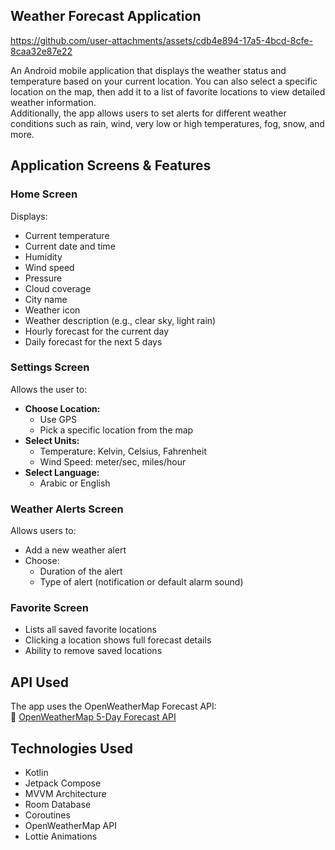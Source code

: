 ## Weather Forecast Application


https://github.com/user-attachments/assets/cdb4e894-17a5-4bcd-8cfe-8caa32e87e22


An Android mobile application that displays the weather status and temperature based on your current location. You can also select a specific location on the map, then add it to a list of favorite locations to view detailed weather information.  
Additionally, the app allows users to set alerts for different weather conditions such as rain, wind, very low or high temperatures, fog, snow, and more.


## Application Screens & Features

### Home Screen
Displays:
- Current temperature  
- Current date and time  
- Humidity  
- Wind speed  
- Pressure  
- Cloud coverage  
- City name  
- Weather icon 
- Weather description (e.g., clear sky, light rain)  
- Hourly forecast for the current day  
- Daily forecast for the next 5 days  


### Settings Screen
Allows the user to:
- **Choose Location:**
  - Use GPS
  - Pick a specific location from the map  
- **Select Units:**
  - Temperature: Kelvin, Celsius, Fahrenheit  
  - Wind Speed: meter/sec, miles/hour  
- **Select Language:**
  - Arabic or English


### Weather Alerts Screen
Allows users to:
- Add a new weather alert  
- Choose:
  - Duration of the alert  
  - Type of alert (notification or default alarm sound)  


### Favorite Screen
- Lists all saved favorite locations  
- Clicking a location shows full forecast details   
- Ability to remove saved locations  


## API Used

The app uses the OpenWeatherMap Forecast API:  
🔗 [OpenWeatherMap 5-Day Forecast API](https://api.openweathermap.org/data/2.5/forecast)  


## Technologies Used

- Kotlin
- Jetpack Compose
- MVVM Architecture
- Room Database
- Coroutines
- OpenWeatherMap API
- Lottie Animations
